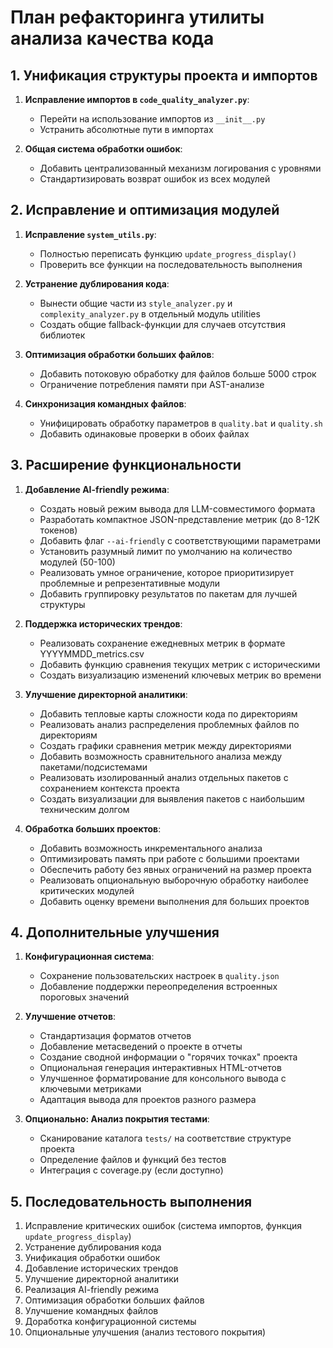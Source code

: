 # План рефакторинга утилиты анализа качества кода

## 1. Унификация структуры проекта и импортов

1. **Исправление импортов в `code_quality_analyzer.py`**:
    
    - Перейти на использование импортов из `__init__.py`
    - Устранить абсолютные пути в импортах
2. **Общая система обработки ошибок**:
    
    - Добавить централизованный механизм логирования с уровнями
    - Стандартизировать возврат ошибок из всех модулей

## 2. Исправление и оптимизация модулей

1. **Исправление `system_utils.py`**:
    
    - Полностью переписать функцию `update_progress_display()`
    - Проверить все функции на последовательность выполнения
2. **Устранение дублирования кода**:
    
    - Вынести общие части из `style_analyzer.py` и `complexity_analyzer.py` в отдельный модуль utilities
    - Создать общие fallback-функции для случаев отсутствия библиотек
3. **Оптимизация обработки больших файлов**:
    
    - Добавить потоковую обработку для файлов больше 5000 строк
    - Ограничение потребления памяти при AST-анализе
4. **Синхронизация командных файлов**:
    
    - Унифицировать обработку параметров в `quality.bat` и `quality.sh`
    - Добавить одинаковые проверки в обоих файлах

## 3. Расширение функциональности

1. **Добавление AI-friendly режима**:
    
    - Создать новый режим вывода для LLM-совместимого формата
    - Разработать компактное JSON-представление метрик (до 8-12K токенов)
    - Добавить флаг `--ai-friendly` с соответствующими параметрами
    - Установить разумный лимит по умолчанию на количество модулей (50-100)
    - Реализовать умное ограничение, которое приоритизирует проблемные и репрезентативные модули
    - Добавить группировку результатов по пакетам для лучшей структуры
2. **Поддержка исторических трендов**:
    
    - Реализовать сохранение ежедневных метрик в формате YYYYMMDD_metrics.csv
    - Добавить функцию сравнения текущих метрик с историческими
    - Создать визуализацию изменений ключевых метрик во времени
3. **Улучшение директорной аналитики**:
    
    - Добавить тепловые карты сложности кода по директориям
    - Реализовать анализ распределения проблемных файлов по директориям
    - Создать графики сравнения метрик между директориями
    - Добавить возможность сравнительного анализа между пакетами/подсистемами
    - Реализовать изолированный анализ отдельных пакетов с сохранением контекста проекта
    - Создать визуализации для выявления пакетов с наибольшим техническим долгом
4. **Обработка больших проектов**:
    
    - Добавить возможность инкрементального анализа
    - Оптимизировать память при работе с большими проектами
    - Обеспечить работу без явных ограничений на размер проекта
    - Реализовать опциональную выборочную обработку наиболее критических модулей
    - Добавить оценку времени выполнения для больших проектов

## 4. Дополнительные улучшения

1. **Конфигурационная система**:
    
    - Сохранение пользовательских настроек в `quality.json`
    - Добавление поддержки переопределения встроенных пороговых значений
2. **Улучшение отчетов**:
    
    - Стандартизация форматов отчетов
    - Добавление метасведений о проекте в отчеты
    - Создание сводной информации о "горячих точках" проекта
    - Опциональная генерация интерактивных HTML-отчетов
    - Улучшенное форматирование для консольного вывода с ключевыми метриками
    - Адаптация вывода для проектов разного размера
3. **Опционально: Анализ покрытия тестами**:
    
    - Сканирование каталога `tests/` на соответствие структуре проекта
    - Определение файлов и функций без тестов
    - Интеграция с coverage.py (если доступно)

## 5. Последовательность выполнения

1. Исправление критических ошибок (система импортов, функция `update_progress_display`)
2. Устранение дублирования кода
3. Унификация обработки ошибок
4. Добавление исторических трендов
5. Улучшение директорной аналитики
6. Реализация AI-friendly режима
7. Оптимизация обработки больших файлов
8. Улучшение командных файлов
9. Доработка конфигурационной системы
10. Опциональные улучшения (анализ тестового покрытия)